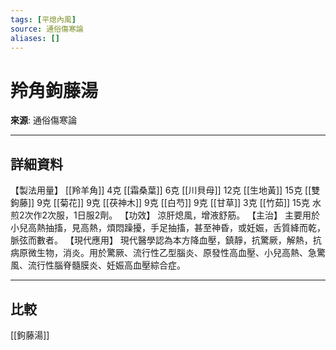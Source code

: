 ```yaml
---
tags: [平熄內風]
source: 通俗傷寒論
aliases: []
---
```


# 羚角鉤藤湯

**來源**: 通俗傷寒論  

---

## 詳細資料
【製法用量】 [[羚羊角]] 4克 [[霜桑葉]] 6克 [[川貝母]] 12克 [[生地黃]] 15克 [[雙鉤藤]] 9克 [[菊花]] 9克 [[茯神木]] 9克 [[白芍]] 9克 [[甘草]] 3克 [[竹茹]] 15克
水煎2次作2次服，1日服2劑。
【功效】
涼肝熄風，增液舒筋。
【主治】
主要用於小兒高熱抽搐，見高熱，煩悶躁擾，手足抽搐，甚至神昏，或妊娠，舌質絳而乾，脈弦而數者。
【現代應用】
現代醫學認為本方降血壓，鎮靜，抗驚厥，解熱，抗病原微生物，消炎。用於驚厥、流行性乙型腦炎、原發性高血壓、小兒高熱、急驚風、流行性腦脊髓膜炎、妊娠高血壓綜合症。

---

## 比較
[[鉤藤湯]]
